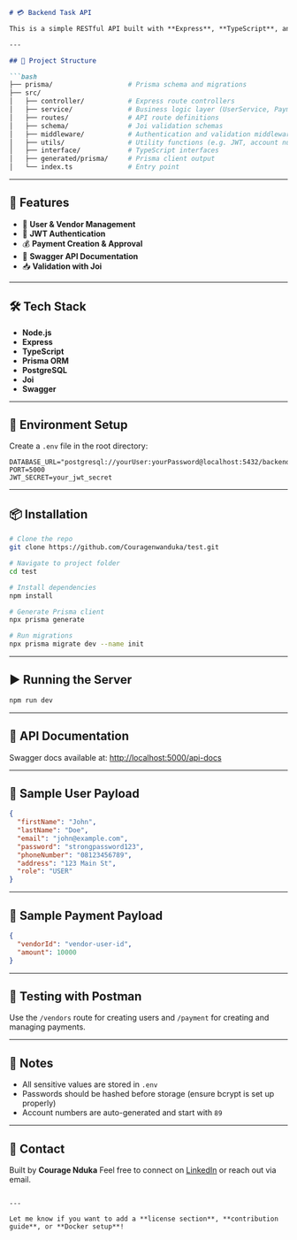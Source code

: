 

````markdown
# 💳 Backend Task API

This is a simple RESTful API built with **Express**, **TypeScript**, and **Prisma** that manages **Users (including Vendors)** and **Payments**. It includes features such as user creation, JWT authentication, payment tracking, and role-based access control.

---

## 📁 Project Structure

```bash
├── prisma/                   # Prisma schema and migrations
├── src/
│   ├── controller/           # Express route controllers
│   ├── service/              # Business logic layer (UserService, PaymentService)
│   ├── routes/               # API route definitions
│   ├── schema/               # Joi validation schemas
│   ├── middleware/           # Authentication and validation middleware
│   ├── utils/                # Utility functions (e.g. JWT, account number generator)
│   ├── interface/            # TypeScript interfaces
│   ├── generated/prisma/     # Prisma client output
│   └── index.ts              # Entry point
````

---

## 🚀 Features

* 👤 **User & Vendor Management**
* 🔐 **JWT Authentication**
* 💰 **Payment Creation & Approval**
* 📄 **Swagger API Documentation**
* 📥 **Validation with Joi**

---

## 🛠️ Tech Stack

* **Node.js**
* **Express**
* **TypeScript**
* **Prisma ORM**
* **PostgreSQL**
* **Joi**
* **Swagger**

---

## 🔐 Environment Setup

Create a `.env` file in the root directory:

```env
DATABASE_URL="postgresql://yourUser:yourPassword@localhost:5432/backend_task"
PORT=5000
JWT_SECRET=your_jwt_secret
```

---

## 📦 Installation

```bash
# Clone the repo
git clone https://github.com/Couragenwanduka/test.git

# Navigate to project folder
cd test

# Install dependencies
npm install

# Generate Prisma client
npx prisma generate

# Run migrations
npx prisma migrate dev --name init
```

---

## ▶️ Running the Server

```bash
npm run dev
```

---

## 📄 API Documentation

Swagger docs available at:
[http://localhost:5000/api-docs](http://localhost:5000/api-docs)

---

## 🔑 Sample User Payload

```json
{
  "firstName": "John",
  "lastName": "Doe",
  "email": "john@example.com",
  "password": "strongpassword123",
  "phoneNumber": "08123456789",
  "address": "123 Main St",
  "role": "USER"
}
```

---

## 🏦 Sample Payment Payload

```json
{
  "vendorId": "vendor-user-id",
  "amount": 10000
}
```

---

## 🧪 Testing with Postman

Use the `/vendors` route for creating users and `/payment` for creating and managing payments.

---

## 🧼 Notes

* All sensitive values are stored in `.env`
* Passwords should be hashed before storage (ensure bcrypt is set up properly)
* Account numbers are auto-generated and start with `89`

---

## 📧 Contact

Built by **Courage Nduka**
Feel free to connect on [LinkedIn](https://www.linkedin.com/in/couragenduka?utm_source=share&utm_campaign=share_via&utm_content=profile&utm_medium=ios_app) or reach out via email.

```

---

Let me know if you want to add a **license section**, **contribution guide**, or **Docker setup**!
```
